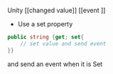 Unity [[changed value]] [[event ]]
  
- Use a set property 
```C#
public string {get; set{
	// set value and send event
}}
```

and send an event when it is Set 